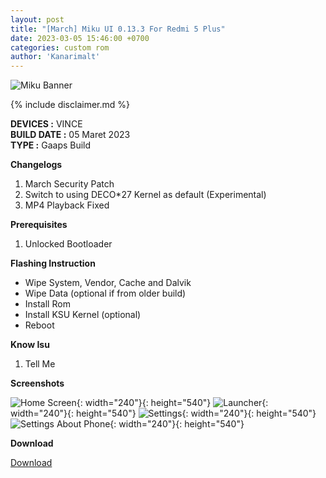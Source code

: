 ```yaml
---
layout: post
title: "[March] Miku UI 0.13.3 For Redmi 5 Plus"
date: 2023-03-05 15:46:00 +0700
categories: custom rom
author: 'Kanarimalt'
---
```

![Miku Banner](/assets/images/banner/mikuui.jpg)

{% include disclaimer.md %}

**DEVICES :** VINCE<br>
**BUILD DATE :** 05 Maret 2023<br>
**TYPE :** Gaaps Build

**Changelogs**
<ol>
    <li>March Security Patch</li>
    <li>Switch to using DECO*27 Kernel as default (Experimental)</li>
    <li>MP4 Playback Fixed</li>
</ol>

**Prerequisites**
<ol>
    <li>Unlocked Bootloader</li>
</ol>

**Flashing Instruction**
<ul>
    <li>Wipe System, Vendor, Cache and Dalvik</li>
    <li>Wipe Data (optional if from older build)</li>
    <li>Install Rom</li>
    <li>Install KSU Kernel (optional)</li>
    <li>Reboot</li>
</ul>

**Know Isu**
<ol>
    <li>Tell Me</li>
</ol>

**Screenshots**

![Home Screen](/assets/images/screenshots/2023/Maret/05/miku-1.jpg){: width="240"}{: height="540"}
![Launcher](/assets/images/screenshots/2023/Maret/05/miku-2.jpg){: width="240"}{: height="540"}
![Settings](/assets/images/screenshots/2023/Maret/05/miku-3.jpg){: width="240"}{: height="540"}
![Settings About Phone](/assets/images/screenshots/2023/Maret/05/miku-4.jpg){: width="240"}{: height="540"}

**Download**

[Download](https://drive.google.com/file/d/1-Mqwct8MBpjcecgUYx3P1CRxvU62pNy18/view)




